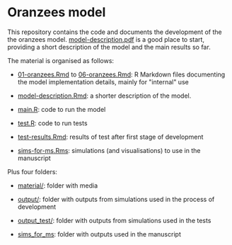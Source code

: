# Oranzees model

This repository contains the code and documents the development of the the oranzees model. [model-description.pdf](model-description.pdf) is a good place to start, providing a short description of the model and the main results so far. 

The material is organised as follows:

* [01-oranzees.Rmd](01-oranzees.Rmd) to [06-oranzees.Rmd](06-oranzees.Rmd): R Markdown files documenting the model implementation details, mainly for "internal" use

* [model-description.Rmd](model-description.Rmd): a shorter description of the model.

* [main.R](main.R): code to run the model

* [test.R](test.R): code to run tests

* [test-results.Rmd](test-results.Rmd): results of test after first stage of development

* [sims-for-ms.Rms](sims-for-ms.Rmd): simulations (and visualisations) to use in the manuscript

Plus four folders:

* [material/](material): folder with media

* [output/](output): folder with outputs from simulations used in the process of development

* [output_test/](output_test): folder with outputs from simulations used in the tests

* [sims_for_ms](sims_for_ms): folder with outputs used in the manuscript
